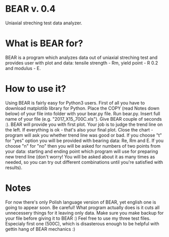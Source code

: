 # BEAR v. 0.4
Uniaxial streching test data analyzer.

# What is BEAR for?

BEAR is a program which analyzes data out of uniaxial streching test and provides user with plot and data: tensile strength - Rm, yield point - R 0.2 and modulus - E.

# How to use it?
Using BEAR is fairly easy for Python3 users. First of all you have to download matplotlib library for Python. Place the COPY (read Notes down below) of your file into folder with your bear.py file. Run bear.py. Insert full name of your file (e.g. "2017_X15_700C.xls"). Give BEAR couple of seconds :). BEAR will provide you with first plot. Your job is to judge the trend line on the left. If everything is ok - that's also your final plot. Close the chart - program will ask you whether trend line was good or bad. If you choose "t" for "yes" option you will be provided with bearing data: Re, Rm and E. If you choose "n" for "no" then you will be asked for numbers of two points from your data: starting and ending point which program will use for preparing new trend line (don't worry! You will be asked about it as many times as needed, so you can try out different combinations until you're satisfied with results).

# Notes
For now there's only Polish language version of BEAR, yet english one is going to appear soon. 
Be careful! What program actually does is it cuts all unnecessery things for it leaving only data. Make sure you make backup for your file before giving it to BEAR :) Feel free to use my three test files. Especialy first one (500C), which is disasterous enough to be helpful with gettin hang of BEAR mechanics :)